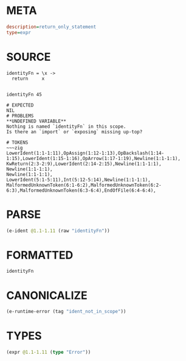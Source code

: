 # META
~~~ini
description=return_only_statement
type=expr
~~~
# SOURCE
~~~roc
identityFn = \x ->
  return     x


identityFn 45
~~~
~~~
# EXPECTED
NIL
# PROBLEMS
**UNDEFINED VARIABLE**
Nothing is named `identityFn` in this scope.
Is there an `import` or `exposing` missing up-top?

# TOKENS
~~~zig
LowerIdent(1:1-1:11),OpAssign(1:12-1:13),OpBackslash(1:14-1:15),LowerIdent(1:15-1:16),OpArrow(1:17-1:19),Newline(1:1-1:1),
KwReturn(2:3-2:9),LowerIdent(2:14-2:15),Newline(1:1-1:1),
Newline(1:1-1:1),
Newline(1:1-1:1),
LowerIdent(5:1-5:11),Int(5:12-5:14),Newline(1:1-1:1),
MalformedUnknownToken(6:1-6:2),MalformedUnknownToken(6:2-6:3),MalformedUnknownToken(6:3-6:4),EndOfFile(6:4-6:4),
~~~
# PARSE
~~~clojure
(e-ident @1.1-1.11 (raw "identityFn"))
~~~
# FORMATTED
~~~roc
identityFn
~~~
# CANONICALIZE
~~~clojure
(e-runtime-error (tag "ident_not_in_scope"))
~~~
# TYPES
~~~clojure
(expr @1.1-1.11 (type "Error"))
~~~
